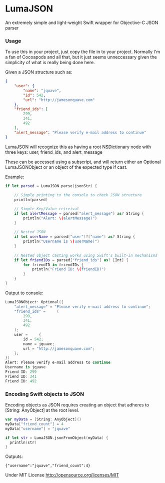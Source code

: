 LumaJSON
========

An extremely simple and light-weight Swift wrapper for Objective-C JSON parser

### Usage

To use this in your project, just copy the file in to your project. Normally I'm a fan of Cocoapods and all that, but it just seems unneccessary given the simplicity of what is really being done here.

Given a JSON structure such as:

```json
{
    "user": {
        "name": "jquave",
        "id": 542,
        "url": "http://jamesonquave.com"
    },
    "friend_ids": [
        299,
        341,
        492
    ],
    "alert_message": "Please verify e-mail address to continue"
}
```

LumaJSON will recognize this as having a root NSDictionary node with three keys:
user, friend_ids, and alert_message

These can be accessed using a subscript, and will return either an Optional LumaJSONObject or an object of the expected type if cast.

Example:
```swift
if let parsed = LumaJSON.parse(jsonStr) {
    
    // Simple printing to the console to check JSON structure
    println(parsed)

    // Simple Key/Value retreival
    if let alertMessage = parsed["alert_message"] as? String {
        println("Alert: \(alertMessage)")
    }
    
    // Nested JSON
    if let userName = parsed["user"]?["name"] as? String {
        println("Username is \(userName)")
    }
    
    // Nested object casting works using Swift's built-in mechanisms
    if let friendIDs = parsed["friend_ids"] as? [Int] {
        for friendID in friendIDs {
            println("Friend ID: \(friendID)")
        }
    }
}
```

Output to console:
```swift
LumaJSONObject: Optional({
    "alert_message" = "Please verify e-mail address to continue";
    "friend_ids" =     (
        299,
        341,
        492
    );
    user =     {
        id = 542;
        name = jquave;
        url = "http://jamesonquave.com";
    };
})
Alert: Please verify e-mail address to continue
Username is jquave
Friend ID: 299
Friend ID: 341
Friend ID: 492
```

### Encoding Swift objects to JSON

Encoding objects as JSON requires creating an object that adheres to [String: AnyObject] at the root level.

```swift
var myData = [String: AnyObject]()
myData["friend_count"] = 4
myData["username"] = "jquave"

if let str = LumaJSON.jsonFromObject(myData) {
  println(str)
}
```

Outputs:
```
{"username":"jquave","friend_count":4}
```

Under MIT License
http://opensource.org/licenses/MIT
